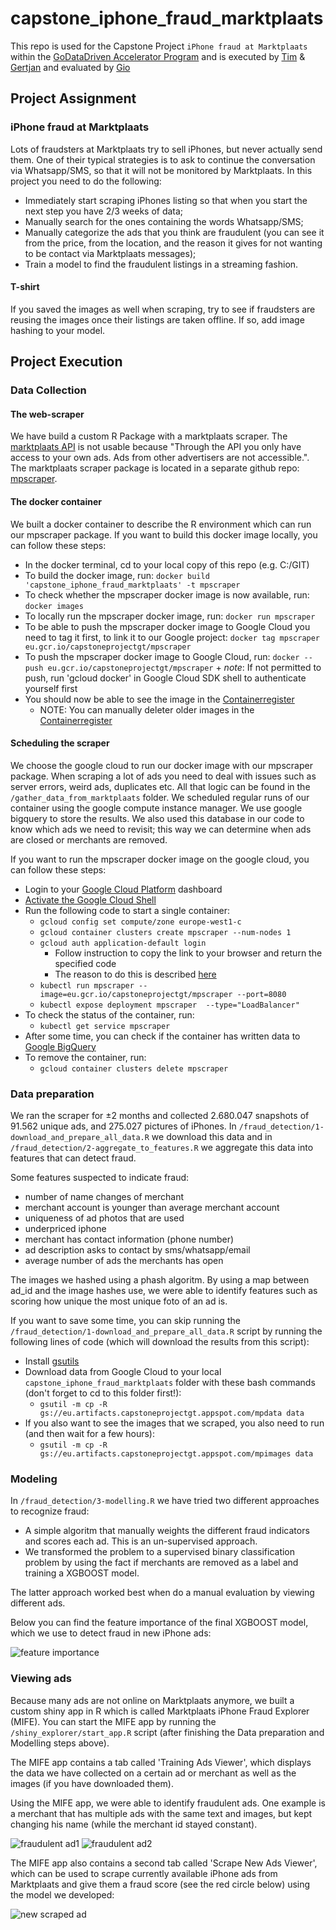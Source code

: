 # capstone_iphone_fraud_marktplaats
This repo is used for the Capstone Project `iPhone fraud at Marktplaats` within the [GoDataDriven Accelerator Program](https://godatadriven.com/data-science-accelerator-program) and is executed by [Tim](https://github.com/timvink) & [Gertjan](https://github.com/G3rtjan) and evaluated by [Gio](https://github.com/gglanzani)

## Project Assignment

### iPhone fraud at Marktplaats

Lots of fraudsters at Marktplaats try to sell iPhones, but never actually send them. One of their
typical strategies is to ask to continue the conversation via Whatsapp/SMS, so that it will not be
monitored by Marktplaats. In this project you need to do the following:

+ Immediately start scraping iPhones listing so that when you start the next step you have 2/3
  weeks of data;
+ Manually search for the ones containing the words Whatsapp/SMS;
+ Manually categorize the ads that you think are fraudulent (you can see it from the price, from
  the location, and the reason it gives for not wanting to be contact via Marktplaats messages);
+ Train a model to find the fraudulent listings in a streaming fashion.

#### T-shirt

If you saved the images as well when scraping, try to see if fraudsters are reusing the images
once their listings are taken offline. If so, add image hashing to your model.

## Project Execution

### Data Collection

#### The web-scraper
We have build a custom R Package with a marktplaats scraper. The [marktplaats API](https://api.marktplaats.nl/docs/v1/overview.html) is not usable because "Through the API you only have access to your own ads. Ads from other advertisers are not accessible.". The marktplaats scraper package is located in a separate github repo: [mpscraper](https://github.com/timvink/mpscraper).

#### The docker container
We built a docker container to describe the R environment which can run our mpscraper package.
If you want to build this docker image locally, you can follow these steps:

+ In the docker terminal, cd to your local copy of this repo (e.g. C:/GIT)
+ To build the docker image, run: `docker build 'capstone_iphone_fraud_marktplaats' -t mpscraper`
+ To check whether the mpscraper docker image is now available, run: `docker images`
+ To locally run the mpscraper docker image, run: `docker run mpscraper`
+ To be able to push the mpscraper docker image to Google Cloud you need to tag it first, to link it to our Google project: `docker tag mpscraper eu.gcr.io/capstoneprojectgt/mpscraper`
+ To push the mpscraper docker image to Google Cloud, run: `docker -- push eu.gcr.io/capstoneprojectgt/mpscraper`
		+ _note_: If not permitted to push, run 'gcloud docker' in Google Cloud SDK shell to authenticate yourself first
+ You should now be able to see the image in the [Containerregister](https://console.cloud.google.com/kubernetes/images/list?project=capstoneprojectgt)
    + NOTE: You can manually deleter older images in the [Containerregister](https://console.cloud.google.com/kubernetes/images/list?project=capstoneprojectgt)

#### Scheduling the scraper

We choose the google cloud to run our docker image with our mpscraper package.
When scraping a lot of ads you need to deal with issues such as server errors, weird ads, duplicates etc.
All that logic can be found in the `/gather_data_from_marktplaats` folder. We scheduled regular runs of our container
using the google compute instance manager. We use google bigquery to store the results. We also used this database in our code to know which ads we need to revisit; this way we can determine when ads are closed or merchants are removed.

If you want to run the mpscraper docker image on the google cloud, you can follow these steps:

+ Login to your [Google Cloud Platform](console.cloud.google.com) dashboard
+ [Activate the Google Cloud Shell](https://cloud.google.com/shell/docs/starting-cloud-shell)
+ Run the following code to start a single container:
	+ `gcloud config set compute/zone europe-west1-c`
	+ `gcloud container clusters create mpscraper --num-nodes 1`
	+ `gcloud auth application-default login`
		+ Follow instruction to copy the link to your browser and return the specified code
		+ The reason to do this is described [here](https://developers.google.com/identity/protocols/application-default-credentials)
	+ `kubectl run mpscraper --image=eu.gcr.io/capstoneprojectgt/mpscraper --port=8080`
	+ `kubectl expose deployment mpscraper  --type="LoadBalancer"`
+ To check the status of the container, run:
	+ `kubectl get service mpscraper`
+ After some time, you can check if the container has written data to [Google BigQuery](https://bigquery.cloud.google.com/dataset/capstoneprojectgt:mplaats_ads)
+ To remove the container, run:
	+ `gcloud container clusters delete mpscraper`

### Data preparation

We ran the scraper for ±2 months and collected 2.680.047 snapshots of 91.562 unique ads, and 275.027 pictures of iPhones.
In `/fraud_detection/1-download_and_prepare_all_data.R` we download this data and in `/fraud_detection/2-aggregate_to_features.R` we aggregate this data into features that can detect fraud. 

Some features suspected to indicate fraud:
- number of name changes of merchant
- merchant account is younger than average merchant account
- uniqueness of ad photos that are used
- underpriced iphone
- merchant has contact information (phone number)
- ad description asks to contact by sms/whatsapp/email
- average number of ads the merchants has open

The images we hashed using a phash algoritm. By using a map between ad_id and the image hashes use, we were able to identify features such as scoring how unique the most unique foto of an ad is.

If you want to save some time, you can skip running the `/fraud_detection/1-download_and_prepare_all_data.R` script by running the following lines of code (which will download the results from this script):
+ Install [gsutils](https://cloud.google.com/storage/docs/gsutil_install)
+ Download data from Google Cloud to your local `capstone_iphone_fraud_marktplaats` folder with these bash commands (don't forget to cd to this folder first!):
	+ `gsutil -m cp -R gs://eu.artifacts.capstoneprojectgt.appspot.com/mpdata data`
+ If you also want to see the images that we scraped, you also need to run (and then wait for a few hours):
	+ `gsutil -m cp -R gs://eu.artifacts.capstoneprojectgt.appspot.com/mpimages data`

### Modeling

In `/fraud_detection/3-modelling.R` we have tried two different approaches to recognize fraud:

- A simple algoritm that manually weights the different fraud indicators and scores each ad. This is an un-supervised approach.
- We transformed the problem to a supervised binary classification problem by using the fact if merchants are removed as a label and training a XGBOOST model.

The latter approach worked best when do a manual evaluation by viewing different ads.  

Below you can find the feature importance of the final XGBOOST model, which we use to detect fraud in new iPhone ads:

![feature importance](man/feature_imp.png)

### Viewing ads

Because many ads are not online on Marktplaats anymore, we built a custom shiny app in R which is called Marktplaats iPhone Fraud Explorer (MIFE).
You can start the MIFE app by running the `/shiny_explorer/start_app.R` script (after finishing the Data preparation and Modelling steps above).

The MIFE app contains a tab called 'Training Ads Viewer', which displays the data we have collected on a certain ad or merchant as well as the images (if you have downloaded them).

Using the MIFE app, we were able to identify fraudulent ads. One example is a merchant that has multiple ads with the same text and images, but kept changing his name (while the merchant id stayed constant).

![fraudulent ad1](man/fraud_ad.png)
![fraudulent ad2](man/fraud_ad_two.png)

The MIFE app also contains a second tab called 'Scrape New Ads Viewer', which can be used to scrape currently available iPhone ads from Marktplaats and give them a fraud score (see the red circle below) using the model we developed:

![new scraped ad](man/new_scraped_ad.png)


